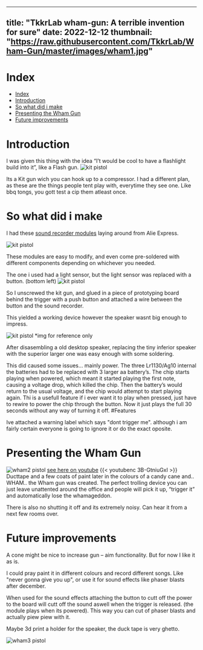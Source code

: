  ---
title: "TkkrLab wham-gun: A terrible invention for sure"
date: 2022-12-12
thumbnail: "https://raw.githubusercontent.com/TkkrLab/Wham-Gun/master/images/wham1.jpg"
---

# Index
- [Index](#index)
- [Introduction](#introduction)
- [So what did i make](#so-what-did-i-make)
- [Presenting the Wham Gun](#presenting-the-wham-gun)
- [Future improvements](#future-improvements)

# <a name="intro"></a>Introduction

I was given this thing with the idea “I’t would be cool to have a flashlight build into it”, like a Flash gun.
![kit pistol](https://raw.githubusercontent.com/TkkrLab/Wham-Gun/master/images/kitpistal.jpg)

Its a Kit gun wich you can hook up to a compressor.
I had a different plan, as these are the things people tent play with, everytime they see one. Like bbq tongs, you gott test a cip them atleast once.
   
# <a name="So what did i make"></a>So what did i make
I had these [sound recorder modules](https://nl.aliexpress.com/item/1005003658927111.html?spm=a2g0o.productlist.0.0.3478248fXX7tzK&algo_pvid=21bb5fcf-3228-4794-ac88-0e74952682be&algo_exp_id=21bb5fcf-3228-4794-ac88-0e74952682be-10&pdp_ext_f=%7B%22sku_id%22%3A%2212000026686214784%22%7D&pdp_npi=2%40dis%21EUR%212.86%212.01%21%21%211.58%21%21%402100bdd516708726743348067ece30%2112000026686214784%21sea&curPageLogUid=U1VgFa8LMkEk) laying around from Alie Express.

![kit pistol](https://raw.githubusercontent.com/TkkrLab/Wham-Gun/master/images/soundmodule.png)


These modules are easy to modify, and even come pre-soldered with different components depending on whichever you needed.

The one i used had a light sensor, but the light sensor was replaced with a button. (bottom left)
![kit pistol](https://raw.githubusercontent.com/TkkrLab/Wham-Gun/master/images/button.png)

So I unscrewed the kit gun, and glued in a piece of prototyping board behind the trigger with a push button and attached a wire between the button and the sound recorder.

This yielded a working device however the speaker wasnt big enough to impress.

![kit pistol](https://raw.githubusercontent.com/TkkrLab/Wham-Gun/master/images/speaker.jpg)
*img for reference only

After disasembling a old desktop speaker, replacing the tiny inferior speaker with the superior larger one was easy enough with some soldering. 

This did caused some issues… mainly power. The three Lr1130/Ag10 internal the batteries had to be replaced with 3 larger aa battery’s. The chip starts playing when powered, which meant it started playing the first note, causing a voltage drop, which killed the chip.
Then the battery’s would return to the usual voltage, and the chip would attempt to start playing again.
Thi is a usefull feature if i ever want it to play when pressed, just have to rewire to power the chip through the button. Now it just plays the full 30 seconds without any way of turning it off. #Features

Ive attached a warning label which says "dont trigger me". although i am fairly certain everyone is going to ignore it or do the exact oposite.

# <a name="Presenting the Wham Gun"></a>Presenting the Wham Gun
![wham2 pistol](https://raw.githubusercontent.com/TkkrLab/Wham-Gun/master/images/wham2.jpg)
[see here on youtube](https://www.youtube.com/watch?v=3B-GtniuGxI)
{{< youtubenc 3B-GtniuGxI >}}
Ducttape and a few coats of paint later in the colours of a candy cane and.. WHAM.. the Wham gun was created.
The perfect trolling device you can just leave unattented around the office and people will pick it up, “trigger it” and automatically lose the whamageddon.

There is also no shutting it off and its extremely noisy. Can hear it from a next few rooms over.

# <a name="Future improvements"></a>Future improvements
A cone might be nice  to increase gun – aim functionality. But for now I like it as is.

I could pray paint it in different colours and record different songs. Like "never gonna give you up", or use it for sound effects like phaser blasts after december.

When used for the sound effects attaching the button to cutt off the power to the board will cutt off the sound aswell when the trigger is released. (the module plays when its powered). This way you can cut of phaser blasts and actually piew piew with it.

Maybe 3d print a holder for the speaker, the duck tape is very ghetto.

![wham3 pistol](https://raw.githubusercontent.com/TkkrLab/Wham-Gun/master/images/wham3.jpg)
